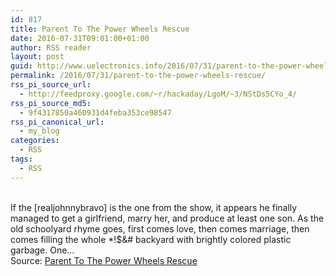 ```yaml
---
id: 817
title: Parent To The Power Wheels Rescue
date: 2016-07-31T09:01:00+01:00
author: RSS reader
layout: post
guid: http://www.uelectronics.info/2016/07/31/parent-to-the-power-wheels-rescue/
permalink: /2016/07/31/parent-to-the-power-wheels-rescue/
rss_pi_source_url:
  - http://feedproxy.google.com/~r/hackaday/LgoM/~3/NStDs5CYo_4/
rss_pi_source_md5:
  - 9f4317850a460931d4feba353ce98547
rss_pi_canonical_url:
  - my_blog
categories:
  - RSS
tags:
  - RSS
---
```

&#013;  
If the [realjohnnybravo] is the one from the show, it appears he finally managed to get a girlfriend, marry her, and produce at least one son. As the old schoolyard rhyme goes, first comes love, then comes marriage, then comes filling the whole *!$&# backyard with brightly colored plastic garbage. One…&#013;  
Source: <a href="http://feedproxy.google.com/~r/hackaday/LgoM/~3/NStDs5CYo_4/" target="_blank">Parent To The Power Wheels Rescue</a>